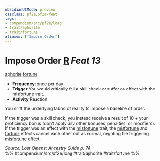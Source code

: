 ```yaml
---
obsidianUIMode: preview
cssclass: pf2e,pf2e-feat
tags:
- compendium/src/pf2e/loag
- trait/aphorite
- trait/fortune
aliases: ["Impose Order"]
---
```

# Impose Order  [R](../../rules/core-rulebook/chapter-9-playing-the-game.md#Actions "Reaction") *Feat 13*  
[aphorite](../../rules/traits/aphorite-loag.md)  [fortune](../../rules/traits/fortune.md)  

- **Frequency**: once per day
- **Trigger** You would critically fail a skill check or suffer an effect with the [misfortune](../../rules/traits/misfortune.md) trait.
- **Activity** Reaction

You shift the underlying fabric of reality to impose a baseline of order.

If the trigger was a skill check, you instead receive a result of 10 + your proficiency bonus (don't apply any other bonuses, penalties, or modifiers). If the trigger was an effect with the [misfortune](../../rules/traits/misfortune.md) trait, the [misfortune](../../rules/traits/misfortune.md) and [fortune](../../rules/traits/fortune.md) effects cancel each other out as normal, negating the triggering [misfortune](../../rules/traits/misfortune.md) effect.

*Source: Lost Omens: Ancestry Guide p. 78*  
%% #compendium/src/pf2e/loag #trait/aphorite #trait/fortune %%